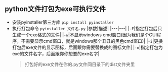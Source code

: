 ## python文件打包为exe可执行文件
- 安装pyinstaller第三方库
  `pip install pyinstaller`
- 执行打包命令
  `pyinstaller 文件名.py`
  |参数|描述|
  |---|---|
  |`-F`|指定打包后只生成一个exe格式的文件|
  |`-w`|不显示windows cmd窗口(因为我们是个GUI程序，不需要显示cmd窗口，就是windows那个丑丑的黑色cmd窗口)|
  |`-i`|更换打包后exe文件的显示图标，后面跟你需要替换成的图标文件|
  |`-n`|指定打包为exe的文件名字，后面跟你你想要的exe名字|
  > 打包好的exe文件在你的.py文件同目录下的dist文件夹里